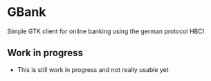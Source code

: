 # GBank

Simple GTK client for online banking using the german protocol HBCI

## Work in progress

* This is still work in progress and not really usable yet
